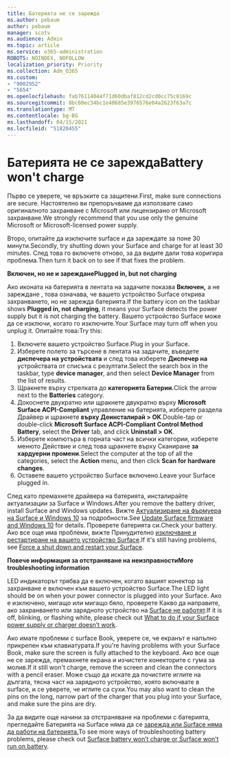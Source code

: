 ```yaml
---
title: Батерията не се зарежда
ms.author: pebaum
author: pebaum
manager: scotv
ms.audience: Admin
ms.topic: article
ms.service: o365-administration
ROBOTS: NOINDEX, NOFOLLOW
localization_priority: Priority
ms.collection: Adm_O365
ms.custom:
- "9002952"
- "5654"
ms.openlocfilehash: fab76114044f71d60dbaf812cd2cd0cc75c8169c
ms.sourcegitcommit: 8bc60ec34bc1e40685e3976576e04a2623f63a7c
ms.translationtype: MT
ms.contentlocale: bg-BG
ms.lasthandoff: 04/15/2021
ms.locfileid: "51820455"
---
```

# <a name="battery-wont-charge"></a><span data-ttu-id="5580f-102">Батерията не се зарежда</span><span class="sxs-lookup"><span data-stu-id="5580f-102">Battery won't charge</span></span>

<span data-ttu-id="5580f-103">Първо се уверете, че връзките са защитени.</span><span class="sxs-lookup"><span data-stu-id="5580f-103">First, make sure connections are secure.</span></span> <span data-ttu-id="5580f-104">Настоятелно ви препоръчваме да използвате само оригиналното захранване с Microsoft или лицензирано от Microsoft захранване.</span><span class="sxs-lookup"><span data-stu-id="5580f-104">We strongly recommend that you use only the genuine Microsoft or Microsoft-licensed power supply.</span></span>

<span data-ttu-id="5580f-105">Второ, опитайте да изключите surface и да зареждате за поне 30 минути.</span><span class="sxs-lookup"><span data-stu-id="5580f-105">Secondly, try shutting down your Surface and charge for at least 30 minutes.</span></span> <span data-ttu-id="5580f-106">След това го включете отново, за да видите дали това коригира проблема.</span><span class="sxs-lookup"><span data-stu-id="5580f-106">Then turn it back on to see if that fixes the problem.</span></span>

<span data-ttu-id="5580f-107">**Включен, но не и зареждане**</span><span class="sxs-lookup"><span data-stu-id="5580f-107">**Plugged in, but not charging**</span></span>

<span data-ttu-id="5580f-108">Ако иконата на батерията в лентата на задачите показва **Включен,** а не зареждане , това означава, че вашето устройство Surface открива захранването, но не зарежда батерията.</span><span class="sxs-lookup"><span data-stu-id="5580f-108">If the battery icon on the taskbar shows **Plugged in, not charging**, it means your Surface detects the power supply but it is not charging the battery.</span></span> <span data-ttu-id="5580f-109">Вашето устройство Surface може да се изключи, когато го изключите.</span><span class="sxs-lookup"><span data-stu-id="5580f-109">Your Surface may turn off when you unplug it.</span></span> <span data-ttu-id="5580f-110">Опитайте това:</span><span class="sxs-lookup"><span data-stu-id="5580f-110">Try this:</span></span>

1. <span data-ttu-id="5580f-111">Включете вашето устройство Surface.</span><span class="sxs-lookup"><span data-stu-id="5580f-111">Plug in your Surface.</span></span>
2. <span data-ttu-id="5580f-112">Изберете полето за търсене в лентата на задачите, въведете **диспечера на устройствата** и след това изберете **Диспечер на** устройствата от списъка с резултати.</span><span class="sxs-lookup"><span data-stu-id="5580f-112">Select the search box in the taskbar, type **device manager**, and then select **Device Manager** from the list of results.</span></span>
3. <span data-ttu-id="5580f-113">Щракнете върху стрелката до **категорията Батерии.**</span><span class="sxs-lookup"><span data-stu-id="5580f-113">Click the arrow next to the **Batteries** category.</span></span>
4. <span data-ttu-id="5580f-114">Докоснете двукратно или щракнете двукратно върху **Microsoft Surface ACPI-Compliant**  управление на батерията, изберете раздела Драйвер и щракнете **върху Деинсталирай > OK**.</span><span class="sxs-lookup"><span data-stu-id="5580f-114">Double-tap or double-click **Microsoft Surface ACPI-Compliant Control Method Battery**, select the **Driver** tab, and click **Uninstall > OK**.</span></span>
5. <span data-ttu-id="5580f-115">Изберете компютъра в горната част на всички  категории, изберете менюто Действие и след това щракнете върху Сканиране **за хардуерни промени**.</span><span class="sxs-lookup"><span data-stu-id="5580f-115">Select the computer at the top of all the categories, select the **Action** menu, and then click **Scan for hardware changes**.</span></span>
6. <span data-ttu-id="5580f-116">Оставете вашето устройство Surface включено.</span><span class="sxs-lookup"><span data-stu-id="5580f-116">Leave your Surface plugged in.</span></span>

<span data-ttu-id="5580f-117">След като премахнете драйвера на батерията, инсталирайте актуализации за Surface и Windows.</span><span class="sxs-lookup"><span data-stu-id="5580f-117">After you remove the battery driver, install Surface and Windows updates.</span></span> <span data-ttu-id="5580f-118">Вижте [Актуализиране на фърмуера на Surface и Windows 10](https://support.microsoft.com/help/4023505) за подробности.</span><span class="sxs-lookup"><span data-stu-id="5580f-118">See [Update Surface firmware and Windows 10](https://support.microsoft.com/help/4023505) for details.</span></span> <span data-ttu-id="5580f-119">Проверете батерията си.</span><span class="sxs-lookup"><span data-stu-id="5580f-119">Check your battery.</span></span> <span data-ttu-id="5580f-120">Ако все още има проблеми, вижте Принудително [изключване и рестартиране на вашето устройство Surface](https://support.microsoft.com/help/4036280/surface-force-a-shut-down-and-restart-your-surface).</span><span class="sxs-lookup"><span data-stu-id="5580f-120">If it's still having problems, see [Force a shut down and restart your Surface](https://support.microsoft.com/help/4036280/surface-force-a-shut-down-and-restart-your-surface).</span></span>

<span data-ttu-id="5580f-121">**Повече информация за отстраняване на неизправности**</span><span class="sxs-lookup"><span data-stu-id="5580f-121">**More troubleshooting information**</span></span>

<span data-ttu-id="5580f-122">LED индикаторът трябва да е включен, когато вашият конектор за захранване е включен към вашето устройство Surface.</span><span class="sxs-lookup"><span data-stu-id="5580f-122">The LED light should be on when your power connector is plugged into your Surface.</span></span> <span data-ttu-id="5580f-123">Ако е изключено, мигащо или мигащо бяло, проверете Какво да направите, ако захранването или зарядното устройство на [Surface не работят](https://support.microsoft.com/help/4484763/surface-fix-issues-with-your-power-supply).</span><span class="sxs-lookup"><span data-stu-id="5580f-123">If it is off, blinking, or flashing white, please check out [What to do if your Surface power supply or charger doesn’t work](https://support.microsoft.com/help/4484763/surface-fix-issues-with-your-power-supply).</span></span> 

<span data-ttu-id="5580f-124">Ако имате проблеми с surface Book, уверете се, че екранът е напълно прикрепен към клавиатурата.</span><span class="sxs-lookup"><span data-stu-id="5580f-124">If you're having problems with your Surface Book, make sure the screen is fully attached to the keyboard.</span></span> <span data-ttu-id="5580f-125">Ако все още не се зарежда, премахнете екрана и изчистете конекторите с гума за молив.</span><span class="sxs-lookup"><span data-stu-id="5580f-125">If it still won't charge, remove the screen and clean the connectors with a pencil eraser.</span></span> <span data-ttu-id="5580f-126">Може също да искате да почистите иглите на дългата, тясна част на зарядното устройство, която включвате в surface, и се уверете, че иглите са сухи.</span><span class="sxs-lookup"><span data-stu-id="5580f-126">You may also want to clean the pins on the long, narrow part of the charger that you plug into your Surface, and make sure the pins are dry.</span></span>

<span data-ttu-id="5580f-127">За да видите още начини за отстраняване на проблеми с батерията, прегледайте Батерията на Surface няма да се [зарежда или Surface няма да работи на батерията.](https://support.microsoft.com/help/4023536/surface-surface-battery-wont-charge)</span><span class="sxs-lookup"><span data-stu-id="5580f-127">To see more ways of troubleshooting battery problems, please check out [Surface battery won’t charge or Surface won’t run on battery](https://support.microsoft.com/help/4023536/surface-surface-battery-wont-charge).</span></span>
